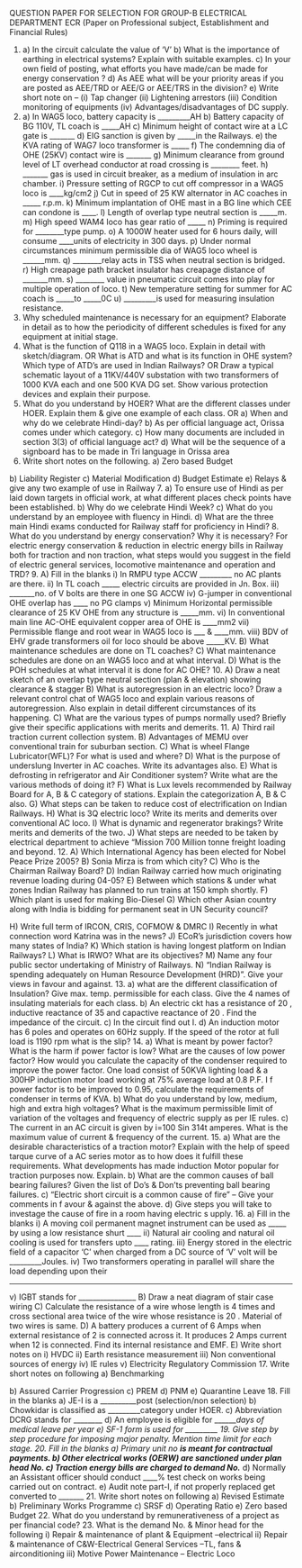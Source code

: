 QUESTION PAPER FOR SELECTION FOR GROUP-B
ELECTRICAL DEPARTMENT ECR
(Paper on Professional subject, Establishment and Financial Rules)
1. a) In the circuit calculate the value of ‘V’
b) What is the importance of earthing in electrical systems? Explain with suitable
examples.
c) In your own field of posting, what efforts you have made/can be made for
energy conservation ?
d) As AEE what will be your priority areas if you are posted as AEE/TRD or
AEE/G or AEE/TRS in the division?
e) Write short note on – (i) Tap changer (ii) Lightening arrestors (iii) Condition
monitoring of equipments (iv) Advantages/disadvantages of DC supply.
2. a) In WAG5 loco, battery capacity is _________AH
b) Battery capacity of BG 110V, TL coach is _____AH
c) Minimum height of contact wire at a LC gate is _______
d) EIG sanction is given by _____in the Railways.
e) the KVA rating of WAG7 loco transformer is _____
f) The condemning dia of OHE (25KV) contact wire is _______
g) Minimum clearance from ground level of LT overhead conductor at road
crossing is ________ feet.
h) _______ gas is used in circuit breaker, as a medium of insulation in arc
chamber.
i) Pressure setting of RGCP to cut off compressor in a WAG5 loco is ____kg/cm2
j) Cut in speed of 25 KW alternator in AC coaches in _____ r.p.m.
k) Minimum implantation of OHE mast in a BG line which CEE can condone is
____.
l) Length of overlap type neutral section is _____m.
m) High speed WAM4 loco has gear ratio of _____
n) Priming is required for ________type pump.
o) A 1000W heater used for 6 hours daily, will consume ____units of electricity in
300 days.
p) Under normal circumstances minimum permissible dia of WAG5 loco wheel is
______mm.
q) ________relay acts in TSS when neutral section is bridged.
r) High creapage path bracket insulator has creapage distance of _______mm.
s) ________ value in pneumatic circuit comes into play for multiple operation of
loco.
t) New temperature setting for summer for AC coach is _____to _____0C
u) _________is used for measuring insulation resistance.
3. Why scheduled maintenance is necessary for an equipment? Elaborate in detail as to
how the periodicity of different schedules is fixed for any equipment at initial stage.
4. What is the function of Q118 in a WAG5 loco. Explain in detail with sketch/diagram.
OR
What is ATD and what is its function in OHE system? Which type of ATD’s are used in
Indian Railways?
OR
Draw a typical schematic layout of a 11KV/440V substation with two transformers of 1000 KVA
each and one 500 KVA DG set. Show various protection devices and explain their purpose.
5. What do you understand by HOER? What are the different classes under HOER.
Explain them & give one example of each class.
OR
a) When and why do we celebrate Hindi-day?
b) As per official language act, Orissa comes under which category.
c) How many documents are included in section 3(3) of official language act?
d) What will be the sequence of a signboard has to be made in Tri language in Orissa
area
6. Write short notes on the following.
a) Zero based Budget

b) Liability Register
c) Material Modification
d) Budget Estimate
e) Relays & give any two example of use in Railway
7. a) To ensure use of Hindi as per laid down targets in official work, at what
different places check points have been established.
b) Why do we celebrate Hindi Week?
c) What do you understand by an employee with fluency in Hindi.
d) What are the three main Hindi exams conducted for Railway staff for
proficiency in Hindi?
8. What do you understand by energy conservation? Why it is necessary? For electric
energy conservation & reduction in electric energy bills in Railway both for traction and
non traction, what steps would you suggest in the field of electric general services,
locomotive maintenance and operation and TRD?
9. A) Fill in the blanks
i) In RMPU type ACCW _________ no AC plants are there.
ii) In TL coach _____ electric circuits are provided in Jn. Box.
iii) _______no. of V bolts are there in one SG ACCW
iv) G-jumper in conventional OHE overlap has ____ no PG clamps
v) Minimum Horizontal permissible clearance of 25 KV OHE from any structure is
_____mm.
vi) In conventional main line AC-OHE equivalent copper area of OHE is ____mm2
vii) Permissible flange and root wear in WAG5 loco is ___ & ____mm.
viii) BDV of EHV grade transformers oil for loco should be above _____KV.
B) What maintenance schedules are done on TL coaches?
C) What maintenance schedules are done on an WAG5 loco and at what interval.
D) What is the POH schedules at what interval it is done for AC OHE?
10. A) Draw a neat sketch of an overlap type neutral section (plan & elevation)
showing clearance & stagger
B) What is autoregression in an electric loco? Draw a relevant control chat of
WAG5 loco and explain various reasons of autoregression. Also explain in detail
different circumstances of its happening.
C) What are the various types of pumps normally used? Briefly give their specific
applications with merits and demerits.
11. A) Third rail traction current collection system.
B) Advantages of MEMU over conventional train for suburban section.
C) What is wheel Flange Lubricator(WFL)? For what is used and where?
D) What is the purpose of underslung Inverter in AC coaches. Write its
advantages also.
E) What is defrosting in refrigerator and Air Conditioner system? Write what are
the various methods of doing it?
F) What is Lux levels recommended by Railway Board for A, B & C category of
stations. Explain the categorization A, B & C also.
G) What steps can be taken to reduce cost of electrification on Indian Railways.
H) What is 3Q electric loco? Write its merits and demerits over conventional AC
loco.
I) What is dynamic and regenerator brakings? Write merits and demerits of the
two.
J) What steps are needed to be taken by electrical department to achieve
“Mission 700 Million tonne freight loading and beyond.
12. A) Which International Agency has been elected for Nobel Peace Prize 2005?
B) Sonia Mirza is from which city?
C) Who is the Chairman Railway Board?
D) Indian Railway carried how much originating revenue loading during 04-05?
E) Between which stations & under what zones Indian Railway has planned to run
trains at 150 kmph shortly.
F) Which plant is used for making Bio-Diesel
G) Which other Asian country along with India is bidding for permanent seat in UN
Security council?

H) Write full term of IRCON, CRIS, COFMOW & DMRC
I) Recently in what connection word Katrina was in the news?
J) ECoR’s jurisdiction covers how many states of India?
K) Which station is having longest platform on Indian Railways?
L) What is IRWO? What are its objectives?
M) Name any four public sector undertaking of Ministry of Railways.
N) “Indian Railway is spending adequately on Human Resource Development
(HRD)”. Give your views in favour and against.
13. a) what are the different classification of Insulation? Give max. temp. permissible
for each class. Give the 4 names of insulating materials for each class.
b) An electric ckt has a resistance of 20 , inductive reactance of 35 and
capactive reactance of 20 . Find the impedance of the circuit.
c) In the circuit find out I.
d) An induction motor has 6 poles and operates on 60Hz supply. If the speed of
the rotor at full load is 1190 rpm what is the slip?
14. a) What is meant by power factor? What is the harm if power factor is low? What
are the causes of low power factor? How would you calculate the capacity of the
condenser required to improve the power factor. One load consist of 50KVA lighting
load & a 300HP induction motor load working at 75% average load at 0.8 P.F. I f power
factor is to be improved to 0.95, calculate the requirements of condenser in terms of
KVA.
b) What do you understand by low, medium, high and extra high voltages? What
is the maximum permissible limit of variation of the voltages and frequency of
electric supply as per IE rules.
c) The current in an AC circuit is given by i=100 Sin 314t amperes. What is the
maximum value of current & frequency of the current.
15. a) What are the desirable characteristics of a traction motor? Explain with the help
of speed tarque curve of a AC series motor as to how does it fulfill these requirements.
What developments has made induction Motor popular for traction purposes now.
Explain.
b) What are the common causes of ball bearing failures? Given the list of Do’s &
Don’ts preventing ball bearing failures.
c) “Electric short circuit is a common cause of fire” – Give your comments in f
avour & against the above.
d) Give steps you will take to investage the cause of fire in a room having electric
s upply.
16. a) Fill in the blanks
i) A moving coil permanent magnet instrument can be used as _____ by using a
low resistance shurt ____
ii) Natural air cooling and natural oil cooling is used for transfers upto ____ rating.
iii) Energy stored in the electric field of a capacitor ‘C’ when charged from a DC
source of ‘V’ volt will be _________Joules.
iv) Two transformers operating in parallel will share the load depending upon their
_______
v) IGBT stands for ________________
B) Draw a neat diagram of stair case wiring
C) Calculate the resistance of a wire whose length is 4 times and cross sectional area
twice of the wire whose resistance is 20 . Material of two wires is same.
D) A battery produces a current of 6 Amps when external resistance of 2 is
connected across it. It produces 2 Amps current when 12 is connected. Find its
internal resistance and EMF.
E) Write short notes on
i) HVDC
ii) Earth resistance measurement
iii) Non conventional sources of energy
iv) IE rules
v) Electricity Regulatory Commission
17. Write short notes on following
a) Benchmarking

b) Assured Carrier Progression
c) PREM
d) PNM
e) Quarantine Leave
18. Fill in the blanks
a) JE-I is a __________post (selection/non selection)
b) Chowkidar is classified as _________category under HOER.
c) Abbreviation DCRG stands for ________
d) An employee is eligible for _______days of medical leave per year
e) SF-1 form is used for _________
19. Give step by step procedure for imposing major penalty. Mention time limit for each
stage.
20. Fill in the blanks
a) Primary unit no ___________is meant for contractual payments.
b) Other electrical works (OERW) are sanctioned under plan head No._______
c) Traction energy bills are charged to demand No._____
d) Normally an Assistant officer should conduct ____% test check on works being
carried out on contract.
e) Audit note part-I, if not properly replaced get converted to _______
21. Write short notes on following
a) Revised Estimate
b) Preliminary Works Programme
c) SRSF
d) Operating Ratio
e) Zero based Budget
22. What do you understand by remunerativeness of a project as per financial code?
23. What is the demand No. & Minor head for the following
i) Repair & maintenance of plant & Equipment –electrical
ii) Repair & maintenance of C&W-Electrical General Services –TL, fans & airconditioning
iii) Motive Power Maintenance – Electric Loco


